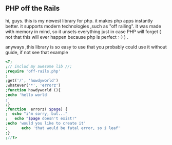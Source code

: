 PHP off the Rails
-----------------

hi, guys. this is my newest library for php. it makes php apps
instantly better. it supports modern technologies ,such as
"off railing". it was made with memory in mind, so it unsets
everything just in  case PHP will forget ( not that this will
ever happen because   php is perfect :-) ) .

anyways ,this library is so easy to use that you probably could
use it without guide, if not see that example

```php
<?;
;// includ my awesome lib //;
;require 'off-rails.php'
;
;get('/', 'howdyworld')
;whatever('*', 'errorz')
;function howdyworld (){
;echo 'hello world
;'
;}
;function  errorz( $page) {
;  echo "i'm sorry, but..."
;   echo "$page doesn't exist!"
;echo 'would you like to create it'
;      echo 'that would be fatal error, so i leaf'
;}
;//?>
```
